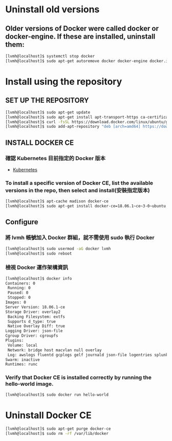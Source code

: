 # Uninstall old versions
## Older versions of Docker were called docker or docker-engine. If these are installed, uninstall them:
```sh
[lvmh@localhost]$ systemctl stop docker
[lvmh@localhost]$ sudo apt-get autoremove docker docker-engine docker.io
```

# Install using the repository
## SET UP THE REPOSITORY
```sh
[lvmh@localhost]$ sudo apt-get update
[lvmh@localhost]$ sudo apt-get install apt-transport-https ca-certificates curl software-properties-common
[lvmh@localhost]$ curl -fsSL https://download.docker.com/linux/ubuntu/gpg | sudo apt-key add -
[lvmh@localhost]$ sudo add-apt-repository "deb [arch=amd64] https://download.docker.com/linux/ubuntu $(lsb_release -cs) stable"
```

## INSTALL DOCKER CE
### 確認 Kubernetes 目前指定的 Docker 版本
- [Kubernetes](https://github.com/kubernetes/kubernetes/blob/master/cmd/kubeadm/app/util/system/docker_validator.go#L41)

### To install a specific version of Docker CE, list the available versions in the repo, then select and install(安裝指定版本)
```sh
[lvmh@localhost]$ apt-cache madison docker-ce
[lvmh@localhost]$ sudo apt-get install docker-ce=18.06.1~ce~3-0~ubuntu
```

## Configure
### 將 lvmh 帳號加入 Docker 群組，就不需使用 sudo 執行 Docker
```sh
[lvmh@localhost]$ sudo usermod -aG docker lvmh
[lvmh@localhost]$ sudo reboot
```

### 檢視 Docker 運作架構資訊
```sh
[lvmh@localhost]$ docker info
Containers: 0
 Running: 0
 Paused: 0
 Stopped: 0
Images: 0
Server Version: 18.06.1-ce
Storage Driver: overlay2
 Backing Filesystem: extfs
 Supports d_type: true
 Native Overlay Diff: true
Logging Driver: json-file
Cgroup Driver: cgroupfs
Plugins:
 Volume: local
 Network: bridge host macvlan null overlay
 Log: awslogs fluentd gcplogs gelf journald json-file logentries splunk syslog
Swarm: inactive
Runtimes: runc
```

### Verify that Docker CE is installed correctly by running the hello-world image.
```sh
[lvmh@localhost]$ sudo docker run hello-world
```

# Uninstall Docker CE
```sh
[lvmh@localhost]$ sudo apt-get purge docker-ce
[lvmh@localhost]$ sudo rm -rf /var/lib/docker
```